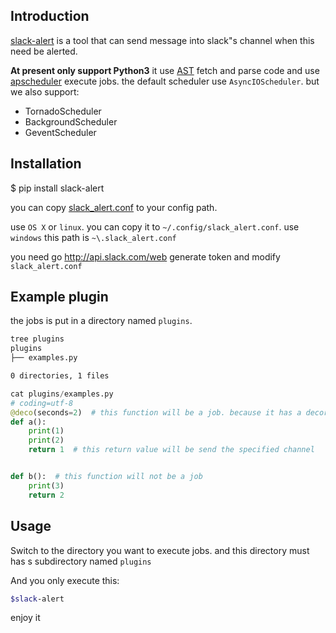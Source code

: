## Introduction

[slack-alert](https://github.com/dongweiming/slack-alert) is a tool that can send message into slack"s channel when this need be alerted.

**At present only support Python3** it use [AST](https://docs.python.org/3/library/ast.html) fetch and parse code and use [apscheduler](http://apscheduler.readthedocs.org/) execute jobs.
the default scheduler use `AsyncIOScheduler`. but we also support:

* TornadoScheduler
* BackgroundScheduler
* GeventScheduler

## Installation

$ pip install slack-alert

you can copy [slack_alert.conf](https://github.com/dongweiming/slack-alert/blob/master/slack_alert.conf) to your config path.

use `OS X` or `linux`. you can copy it to `~/.config/slack_alert.conf`. use `windows` this path is `~\.slack_alert.conf`

you need go http://api.slack.com/web generate token and modify `slack_alert.conf`

## Example plugin

the jobs is put in a directory named `plugins`.

```bash
tree plugins
plugins
├── examples.py

0 directories, 1 files
```

```python
cat plugins/examples.py
# coding=utf-8
@deco(seconds=2)  # this function will be a job. because it has a decorator that contains `hours|seconds|minutes|days`
def a():
    print(1)
    print(2)
    return 1  # this return value will be send the specified channel


def b():  # this function will not be a job
    print(3)
    return 2
```

## Usage

Switch to the directory you want to execute jobs. and this directory must has s subdirectory named `plugins`

And you only execute this:

```bash
$slack-alert
```

enjoy it
